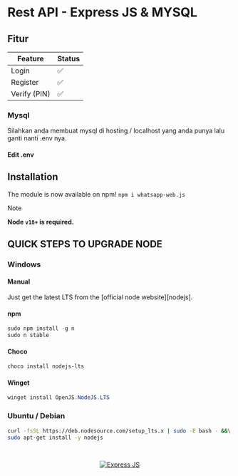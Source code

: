 # Rest API - Express JS & MYSQL
## Fitur
| Feature  | Status |
| ------------- | ------------- |
| Login  | ✅  |
| Register  | ✅  |
| Verify (PIN)  | ✅  |

### Mysql
Silahkan anda membuat mysql di hosting / localhost yang anda punya lalu ganti nanti .env nya.

#### Edit .env


## Installation

The module is now available on npm! `npm i whatsapp-web.js`

> [!NOTE]
> **Node ``v18+`` is required.**

## QUICK STEPS TO UPGRADE NODE

### Windows

#### Manual
Just get the latest LTS from the [official node website][nodejs].

#### npm
```powershell
sudo npm install -g n
sudo n stable
```

#### Choco
```powershell
choco install nodejs-lts
```

#### Winget
```powershell
winget install OpenJS.NodeJS.LTS
```

### Ubuntu / Debian
```bash
curl -fsSL https://deb.nodesource.com/setup_lts.x | sudo -E bash - &&\
sudo apt-get install -y nodejs
```

<div align="center">
    <br />
    <p>
        <a href="https://wwebjs.dev"><img src="https://cdn.discordapp.com/attachments/984470146603163701/1284459996276588564/dds.JPG?ex=66e6b617&is=66e56497&hm=85cac38dab89f708605779cd1e842a3bf2c36fbfe34072da37a4cc29ebfadd02&" title="Expres.JS" alt="Express JS"/></a>
    </p
    <br />
</div>
